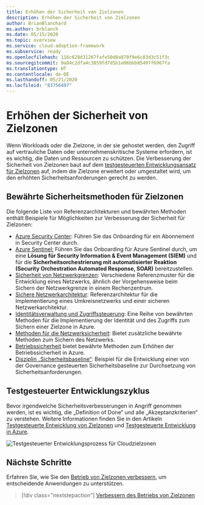 ```yaml
---
title: Erhöhen der Sicherheit von Zielzonen
description: Erhöhen der Sicherheit von Zielzonen
author: BrianBlanchard
ms.author: brblanch
ms.date: 05/15/2020
ms.topic: overview
ms.service: cloud-adoption-framework
ms.subservice: ready
ms.openlocfilehash: 116c628d31267fafe50d8a870f9e6c83d3c51f3c
ms.sourcegitcommit: 9a84c2dfa4c3859fd7d5b1e06bbb8549ff6967fa
ms.translationtype: HT
ms.contentlocale: de-DE
ms.lasthandoff: 05/21/2020
ms.locfileid: "83756497"
---
```

<!-- cSpell:ignore SIEM -->

# <a name="improve-landing-zone-security"></a>Erhöhen der Sicherheit von Zielzonen

Wenn Workloads oder die Zielzone, in der sie gehostet werden, den Zugriff auf vertrauliche Daten oder unternehmenskritische Systeme erfordern, ist es wichtig, die Daten und Ressourcen zu schützen. Die Verbesserung der Sicherheit von Zielzonen baut auf dem [testgesteuerten Entwicklungsansatz für Zielzonen](./test-driven-development.md) auf, indem die Zielzone erweitert oder umgestaltet wird, um den erhöhten Sicherheitsanforderungen gerecht zu werden.

## <a name="landing-zone-security-best-practices"></a>Bewährte Sicherheitsmethoden für Zielzonen

Die folgende Liste von Referenzarchitekturen und bewährten Methoden enthält Beispiele für Möglichkeiten zur Verbesserung der Sicherheit für Zielzonen:

- [Azure Security Center](https://docs.microsoft.com/azure/security-center/security-center-get-started?toc=/azure/cloud-adoption-framework/toc.json&bc=/azure/cloud-adoption-framework/_bread/toc.json): Führen Sie das Onboarding für ein Abonnement in Security Center durch.
- [Azure Sentinel:](https://docs.microsoft.com/azure/sentinel/quickstart-onboard?toc=/azure/cloud-adoption-framework/toc.json&bc=/azure/cloud-adoption-framework/_bread/toc.json) Führen Sie das Onboarding für Azure Sentinel durch, um eine **Lösung für Security Information & Event Management (SIEM)** und für die **Sicherheitsorchestrierung mit automatisierter Reaktion (Security Orchestration Automated Response, SOAR)** bereitzustellen.
- [Sicherheit von Netzwerkgrenzen](../../reference/networking-vdc.md): Verschiedene Referenzmuster für die Entwicklung eines Netzwerks, ähnlich der Vorgehensweise beim Sichern der Netzwerkgrenze in einem Rechenzentrum.
- [Sichere Netzwerkarchitektur](https://docs.microsoft.com/azure/architecture/reference-architectures/dmz/secure-vnet-dmz?toc=/azure/cloud-adoption-framework/toc.json&bc=/azure/cloud-adoption-framework/_bread/toc.json): Referenzarchitektur für die Implementierung eines Umkreisnetzwerks und einer sicheren Netzwerkarchitektur.
- [Identitätsverwaltung und Zugriffssteuerung](https://docs.microsoft.com/azure/security/fundamentals/identity-management-best-practices?toc=/azure/cloud-adoption-framework/toc.json&bc=/azure/cloud-adoption-framework/_bread/toc.json): Eine Reihe von bewährten Methoden für die Implementierung der Identität und des Zugriffs zum Sichern einer Zielzone in Azure.
- [Methoden für die Netzwerksicherheit](https://docs.microsoft.com/azure/security/fundamentals/network-best-practices?toc=/azure/cloud-adoption-framework/toc.json&bc=/azure/cloud-adoption-framework/_bread/toc.json): Bietet zusätzliche bewährte Methoden zum Sichern des Netzwerks.
- [Betriebssicherheit](https://docs.microsoft.com/azure/security/fundamentals/operational-best-practices?toc=/azure/cloud-adoption-framework/toc.json&bc=/azure/cloud-adoption-framework/_bread/toc.json) bietet bewährte Methoden zum Erhöhen der Betriebssicherheit in Azure.
- [Disziplin „Sicherheitsbaseline“](../../govern/guides/complex/security-baseline-improvement.md#incremental-improvement-of-the-best-practices): Beispiel für die Entwicklung einer von der Governance gesteuerten Sicherheitsbaseline zur Durchsetzung von Sicherheitsanforderungen.

## <a name="test-driven-development-cycle"></a>Testgesteuerter Entwicklungszyklus

Bevor irgendwelche Sicherheitsverbesserungen in Angriff genommen werden, ist es wichtig, die „Definition of Done“ und alle „Akzeptanzkriterien“ zu verstehen. Weitere Informationen finden Sie in den Artikeln [Testgesteuerte Entwicklung von Zielzonen](./test-driven-development.md) und [Testgesteuerte Entwicklung in Azure](./azure-test-driven-development.md).

![Testgesteuerter Entwicklungsprozess für Cloudzielzonen](../../_images/ready/test-driven-development-process.png)

## <a name="next-steps"></a>Nächste Schritte

Erfahren Sie, wie Sie den [Betrieb von Zielzonen verbessern](./landing-zone-operations.md), um entscheidende Anwendungen zu unterstützen.

> [!div class="nextstepaction"]
> [Verbessern des Betriebs von Zielzonen](./landing-zone-operations.md)
